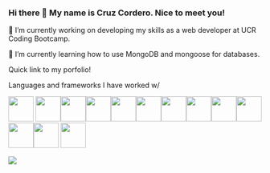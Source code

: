 ### Hi there 👋 My name is Cruz Cordero. Nice to meet you!

🔭 I’m currently working on developing my skills as a web developer at UCR Coding Bootcamp.

🌱 I’m currently learning how to use MongoDB and mongoose for databases.
 
Quick link to my porfolio! 
 
Languages and frameworks I have worked w/

<img height=50 src="https://cdn.jsdelivr.net/gh/devicons/devicon/icons/html5/html5-original.svg"/>  <img height=50 src="https://cdn.jsdelivr.net/gh/devicons/devicon/icons/css3/css3-original.svg"/><img height=50 src="https://user-images.githubusercontent.com/105164264/190067884-3d956828-11e4-4119-b5bd-07c8c147f4d9.svg"/><img height=50 src="https://user-images.githubusercontent.com/105164264/190068570-e04d6755-9727-401b-afbc-557663664fed.svg"/><img height=50 src="https://user-images.githubusercontent.com/105164264/190067591-73cc128c-5518-4c94-856d-fa09d082b429.svg"/><img height=50 src="https://user-images.githubusercontent.com/105164264/190067816-d56f380a-3aa1-49ad-af65-1b7fc6ee470e.svg"/><img height=50 src="https://user-images.githubusercontent.com/105164264/190068539-3467686b-1f98-42dd-8b48-4a45d1113c19.svg"/><img height=50 src="https://user-images.githubusercontent.com/105164264/190068498-73a5d471-1165-4fc6-8c05-cc2d7848989e.svg"/><img height=50 src="https://user-images.githubusercontent.com/105164264/190068466-c712795b-54c7-4952-a367-0bb8b685641b.svg"/><img height=50 src="https://cdn.jsdelivr.net/gh/devicons/devicon/icons/react/react-original.svg"/><img height=50 src="https://cdn.jsdelivr.net/gh/devicons/devicon/icons/git/git-plain.svg"/><img height=50 src="https://user-images.githubusercontent.com/105164264/190068402-bf72d8df-d86f-4422-9d01-f2884b8b69e4.svg"/>
<img height=50 src="https://user-images.githubusercontent.com/105164264/190068441-bbe2e254-3304-47d8-bd82-3489465d34d4.svg"/>



<img src="https://github-readme-stats.vercel.app/api?username=corderocruz&show_icons=true&theme=dark"/>

